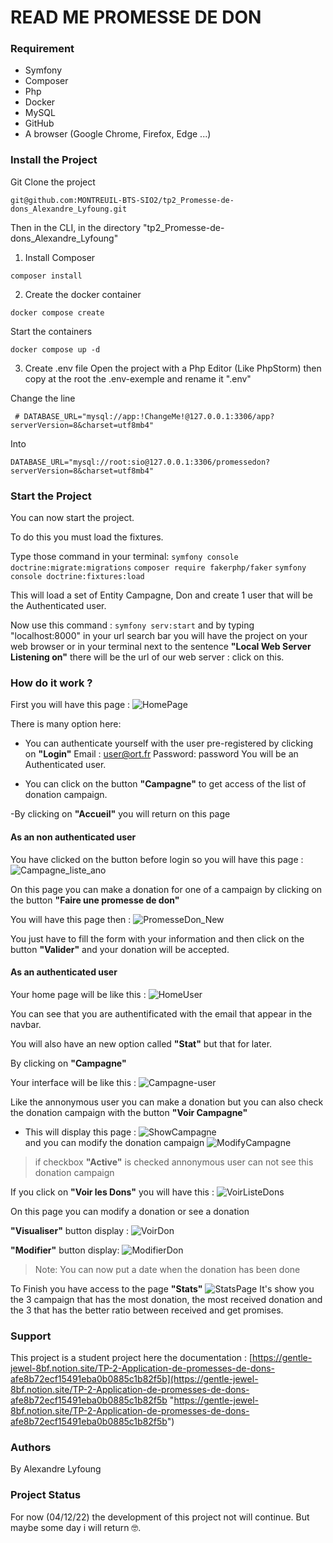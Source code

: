 ﻿# READ ME PROMESSE DE DON
### Requirement
- Symfony
- Composer
- Php
- Docker
- MySQL
- GitHub
- A browser (Google Chrome, Firefox, Edge ...)

### Install the Project
Git Clone the project 
````
git@github.com:MONTREUIL-BTS-SIO2/tp2_Promesse-de-dons_Alexandre_Lyfoung.git
````

Then in the CLI, in the directory "tp2_Promesse-de-dons_Alexandre_Lyfoung"

1) Install Composer
````
composer install
````

2) Create the docker container
````
docker compose create
````
Start the containers
````
docker compose up -d
````
3) Create .env file
Open the project with a Php Editor (Like PhpStorm)
then copy at the root the .env-exemple and rename it ".env"

Change the line 
````
 # DATABASE_URL="mysql://app:!ChangeMe!@127.0.0.1:3306/app?serverVersion=8&charset=utf8mb4"
````

Into 
````
DATABASE_URL="mysql://root:sio@127.0.0.1:3306/promessedon?serverVersion=8&charset=utf8mb4"
````

### Start the Project

You can now start the project.

To do this you must load the fixtures.

Type those command in your terminal:
``symfony console doctrine:migrate:migrations``
``composer require fakerphp/faker``
``symfony console doctrine:fixtures:load``

This will load a set of Entity Campagne, Don and create 1 user that will be the Authenticated user.

Now use this command : ``symfony serv:start``
and by typing "localhost:8000" in your url search bar you will have the project on your web browser or in your terminal next to the sentence **"Local Web Server    Listening on"** there will be the url of our web server : click on this.
    
### How do it work ?

First you will have this page :
![HomePage](Image/HomePage.PNG)

There is many option here:
- You can authenticate yourself with the user pre-registered by clicking on **"Login"**
Email : user@ort.fr
Password: password
You will be an Authenticated user.

- You can click on the button **"Campagne"** to get access of the list of donation campaign.

-By clicking on **"Accueil"** you will return on this page

#### As an non authenticated user

You have clicked on the button before login so you will have this page : 
![Campagne_liste_ano](Image/VoirDons-user.PNG)

On this page you can make a donation for one of a campaign by clicking on the button **"Faire une promesse de don"**

You will have this page then :
![PromesseDon_New](Image/CreateDon-Ano.PNG)

You just have to fill the form with your information and then click on the button **"Valider"** and your donation will be accepted.

#### As an authenticated user

Your home page will be like this :
![HomeUser](Image/HomeUser.PNG)

You can see that you are authentificated with the email that appear in the navbar.

You will also have an new option called **"Stat"** but that for later.

By clicking on **"Campagne"**

Your interface will be like this :
![Campagne-user](Image/campagne-user.PNG)

Like the annonymous user you can make a donation but you can also check the donation campaign with the button **"Voir Campagne"**
- This will display this page : 
 ![ShowCampagne](Image/ShowCampagne.PNG)  
 and you can modify the donation campaign
 ![ModifyCampagne](Image/ModifyCampagne.PNG)
 > if checkbox **"Active"** is checked annonymous user can not see this donation campaign


If you click on **"Voir les Dons"** you will have this :
![VoirListeDons](Image/VoirDons-user.PNG)

On this page you can modify a donation or see a donation

**"Visualiser"** button display :
![VoirDon](Image/VoirDon.PNG)

**"Modifier"** button display:
![ModifierDon](Image/ModifierDon.PNG)

> Note: You can now put a date when the donation has been done

To Finish you have access to the page **"Stats"** 
![StatsPage](Image/Stat.PNG)
It's show you the 3 campaign that has the most donation, the most received donation and the 3 that has the better ratio between received and get promises.

### Support
This project is a student project here the documentation :
 [https://gentle-jewel-8bf.notion.site/TP-2-Application-de-promesses-de-dons-afe8b72ecf15491eba0b0885c1b82f5b](https://gentle-jewel-8bf.notion.site/TP-2-Application-de-promesses-de-dons-afe8b72ecf15491eba0b0885c1b82f5b "https://gentle-jewel-8bf.notion.site/TP-2-Application-de-promesses-de-dons-afe8b72ecf15491eba0b0885c1b82f5b")

### Authors
By Alexandre Lyfoung

### Project Status
For now (04/12/22) the development of this project not will continue. But maybe some day i will return 🤓.



